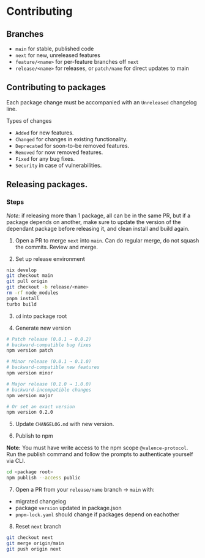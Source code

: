 # Contributing

## Branches

- `main` for stable, published code
- `next` for new, unreleased features
- `feature/<name>` for per-feature branches off `next`
- `release/<name>` for releases, or `patch/name` for direct updates to main

## Contributing to packages

Each package change must be accompanied with an `Unreleased` changelog line.

Types of changes

- `Added` for new features.
- `Changed` for changes in existing functionality.
- `Deprecated` for soon-to-be removed features.
- `Removed` for now removed features.
- `Fixed` for any bug fixes.
- `Security` in case of vulnerabilities.

## Releasing packages.

### Steps

_Note:_ if releasing more than 1 package, all can be in the same PR, but if a package depends on another, make sure to update the version of the dependant package before releasing it, and clean install and build again.

1. Open a PR to merge `next` into `main`. Can do regular merge, do not squash the commits. Review and merge.

2. Set up release environment

```bash
nix develop
git checkout main
git pull origin
git checkout -b release/<name>
rm -rf node_modules
pnpm install
turbo build
```

3. `cd` into package root

4. Generate new version

```bash
# Patch release (0.0.1 → 0.0.2)
# backward-compatible bug fixes
npm version patch

# Minor release (0.0.1 → 0.1.0)
# backward-compatible new features
npm version minor

# Major release (0.1.0 → 1.0.0)
# backward-incompatible changes
npm version major

# Or set an exact version
npm version 0.2.0
```

5. Update `CHANGELOG.md` with new version.

6. Publish to npm

**Note:** You must have write access to the npm scope `@valence-protocol`. Run the publish command and follow the prompts to authenticate yourself via CLI.

```bash
cd <package root>
npm publish --access public
```

7. Open a PR from your `release/name` branch -> `main` with:

- migrated changelog
- package `version` updated in package.json
- `pnpm-lock.yaml` should change if packages depend on eachother

8. Reset `next` branch

```bash
git checkout next
git merge origin/main
git push origin next
```
